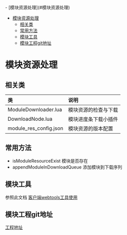 <!--
 * @Author: guofeng
 * @Date: 2023-04-12 11:47:52
 * @LastEditTime: 2023-04-12 12:12:56
 * @LastEditors: guofeng
 * @Description: 
 * @FilePath: /工作笔记/MewLand项目笔记/项目初探/2.模块资源处理.md
 * 
-->- [模块资源处理](#模块资源处理)
- [模块资源处理](#模块资源处理)
  - [相关类](#相关类)
  - [常用方法](#常用方法)
  - [模块工具](#模块工具)
  - [模块工程git地址](#模块工程git地址)

# 模块资源处理

## 相关类
|类|说明|
:--|:--
ModuleDownloader.lua| 模块资源的检查与下载
DownloadNode.lua| 模块进度条下载小插件
module_res_config.json| 模块资源的版本配置


## 常用方法
* isModuleResourceExist         模块是否存在
* appendModuleInDownloadQueue   添加模块到下载序列

## 模块工具
参照此文档 [客户端webtools工具使用](https://n5419vb5ha.feishu.cn/docx/LUNfdoRsdo2ak7xDD49cqce5n1g)

## 模块工程git地址
[工程地址](https://git.elestorm.com/BingoNewland/bingo_newland_module_res)